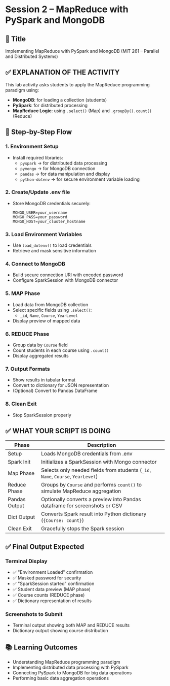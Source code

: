# Session 2 – MapReduce with PySpark and MongoDB

## 🧪 Title
Implementing MapReduce with PySpark and MongoDB
(MIT 261 – Parallel and Distributed Systems)

## ✅ EXPLANATION OF THE ACTIVITY
This lab activity asks students to apply the MapReduce programming paradigm using:
- **MongoDB**: for loading a collection (students)
- **PySpark**: for distributed processing
- **MapReduce Logic**: using `.select()` (Map) and `.groupBy().count()` (Reduce)

## 📝 Step-by-Step Flow

### 1. Environment Setup
- Install required libraries:
  - `pyspark` → for distributed data processing
  - `pymongo` → for MongoDB connection
  - `pandas` → for data manipulation and display
  - `python-dotenv` → for secure environment variable loading

### 2. Create/Update .env file
- Store MongoDB credentials securely:
  ```
  MONGO_USER=your_username
  MONGO_PASS=your_password
  MONGO_HOST=your_cluster_hostname
  ```

### 3. Load Environment Variables
- Use `load_dotenv()` to load credentials
- Retrieve and mask sensitive information

### 4. Connect to MongoDB
- Build secure connection URI with encoded password
- Configure SparkSession with MongoDB connector

### 5. MAP Phase
- Load data from MongoDB collection
- Select specific fields using `.select()`:
  - `_id`, `Name`, `Course`, `YearLevel`
- Display preview of mapped data

### 6. REDUCE Phase
- Group data by `Course` field
- Count students in each course using `.count()`
- Display aggregated results

### 7. Output Formats
- Show results in tabular format
- Convert to dictionary for JSON representation
- (Optional) Convert to Pandas DataFrame

### 8. Clean Exit
- Stop SparkSession properly

## ✅ WHAT YOUR SCRIPT IS DOING

| Phase | Description |
|-------|-------------|
| Setup | Loads MongoDB credentials from .env |
| Spark Init | Initializes a SparkSession with Mongo connector |
| Map Phase | Selects only needed fields from students (`_id`, `Name`, `Course`, `YearLevel`) |
| Reduce Phase | Groups by `Course` and performs `count()` to simulate MapReduce aggregation |
| Pandas Output | Optionally converts a preview into Pandas dataframe for screenshots or CSV |
| Dict Output | Converts Spark result into Python dictionary (`{Course: count}`) |
| Clean Exit | Gracefully stops the Spark session |

## ✅ Final Output Expected

### Terminal Display
- ✅ "Environment Loaded" confirmation
- ✅ Masked password for security
- ✅ "SparkSession started" confirmation
- ✅ Student data preview (MAP phase)
- ✅ Course counts (REDUCE phase)
- ✅ Dictionary representation of results

### Screenshots to Submit
- Terminal output showing both MAP and REDUCE results
- Dictionary output showing course distribution

## 📚 Learning Outcomes
- Understanding MapReduce programming paradigm
- Implementing distributed data processing with PySpark
- Connecting PySpark to MongoDB for big data operations
- Performing basic data aggregation operations
